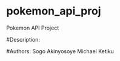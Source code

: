 # pokemon_api_proj

Pokemon API Project 


#Description:

#Authors: 
  Sogo Akinyosoye
  Michael Ketiku
